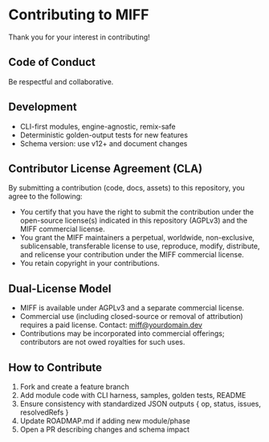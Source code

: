 # Contributing to MIFF

Thank you for your interest in contributing!

## Code of Conduct
Be respectful and collaborative.

## Development
- CLI-first modules, engine-agnostic, remix-safe
- Deterministic golden-output tests for new features
- Schema version: use v12+ and document changes

## Contributor License Agreement (CLA)
By submitting a contribution (code, docs, assets) to this repository, you agree to the following:
- You certify that you have the right to submit the contribution under the open-source license(s) indicated in this repository (AGPLv3) and the MIFF commercial license.
- You grant the MIFF maintainers a perpetual, worldwide, non-exclusive, sublicensable, transferable license to use, reproduce, modify, distribute, and relicense your contribution under the MIFF commercial license.
- You retain copyright in your contributions.

## Dual-License Model
- MIFF is available under AGPLv3 and a separate commercial license.
- Commercial use (including closed-source or removal of attribution) requires a paid license. Contact: miff@yourdomain.dev
- Contributions may be incorporated into commercial offerings; contributors are not owed royalties for such uses.

## How to Contribute
1. Fork and create a feature branch
2. Add module code with CLI harness, samples, golden tests, README
3. Ensure consistency with standardized JSON outputs { op, status, issues, resolvedRefs }
4. Update ROADMAP.md if adding new module/phase
5. Open a PR describing changes and schema impact